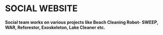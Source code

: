 # SOCIAL WEBSITE
#### Social team works on various projects like Beach Cleaning Robot- SWEEP, WAR, Reforestor, Exoskeleton, Lake Cleaner etc.

